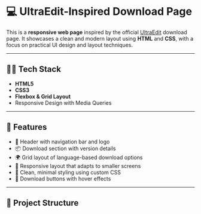 # 💻 UltraEdit-Inspired Download Page

This is a **responsive web page** inspired by the official [UltraEdit](https://www.ultraedit.com) download page. It showcases a clean and modern layout using **HTML** and **CSS**, with a focus on practical UI design and layout techniques.

---

## 🧑‍💻 Tech Stack

- **HTML5**
- **CSS3**
- **Flexbox & Grid Layout**
- Responsive Design with Media Queries

---

## 🎯 Features

- 📌 Header with navigation bar and logo
- 📦 Download section with version details
- 🌍 Grid layout of language-based download options
- 📱 Responsive layout that adapts to smaller screens
- 🎨 Clean, minimal styling using custom CSS
- 🔘 Download buttons with hover effects

---

## 📁 Project Structure

